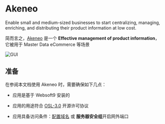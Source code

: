 # Akeneo

Enable small and medium-sized businesses to start centralizing, managing, enriching, and distributing their product information at low cost.

简而言之，[Akeneo](https://www.akeneo.com/) 是一个 **Effective management of product information**，它被用于 Master Data eCommerce  等场景


![GUI](https://libs.websoft9.com/Websoft9/DocsPicture/zh/akeneo/akeneo-main-websoft9.png)


## 准备

在参阅本文档使用 Akeneo 时，需要确保如下几点：

- 应用是基于 Websoft9 安装的

- 应用的用途符合 [OSL-3.0](https://opensource.org/licenses/OSL-3.0) 开源许可协议

- 应用具备访问条件：[配置域名](./guide/appsetdomain) 或 **服务器安全组**开启网外端口
